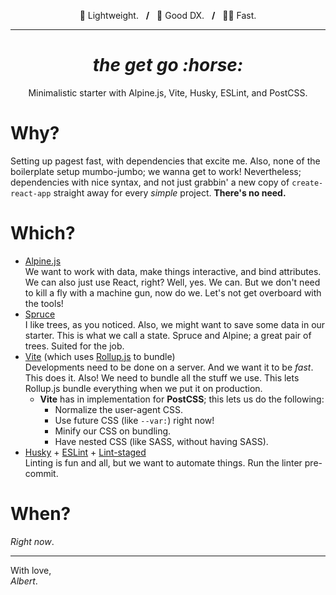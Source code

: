 <div align="center">
  <p>🦢 Lightweight. &nbsp; <b>/</b> &nbsp; 💽 Good DX. &nbsp; <b>/</b> &nbsp; 🏇🏻 Fast.</p>
</div>

---
<div align="center">
  <h1><i>the get go :horse:</i></h1>
Minimalistic starter with Alpine.js, Vite, Husky, ESLint, and PostCSS.
</div>

# Why?
Setting up pagest fast, with dependencies that excite me. 
Also, none of the boilerplate setup mumbo-jumbo; we wanna get to work!
Nevertheless; dependencies with nice syntax, and not just grabbin' a new copy of `create-react-app` straight away for every _simple_ project. **There's no need.**

# Which?
- [Alpine.js](https://github.com/alpinejs/alpine)\
We want to work with data, make things interactive, and bind attributes. We can also just use React, right? 
Well, yes. We can. But we don't need to kill a fly with a machine gun, now do we. 
Let's not get overboard with the tools!
- [Spruce](https://github.com/ryangjchandler/spruce)\
I like trees, as you noticed. Also, we might want to save some data in our starter. 
This is what we call a state. Spruce and Alpine; a great pair of trees. 
Suited for the job.
- [Vite](https://github.com/vitejs/vite) (which uses [Rollup.js](https://github.com/webpack/webpack) to bundle)\
Developments need to be done on a server. And we want it to be _fast_. This does it. Also! We need to bundle all the stuff we use. This lets Rollup.js bundle everything when we put it on production.
  - **Vite** has in implementation for **PostCSS**; this lets us do the following:
    - Normalize the user-agent CSS.
    - Use future CSS (like `--var:`) right now!
    - Minify our CSS on bundling.
    - Have nested CSS (like SASS, without having SASS).
- [Husky](https://github.com/typicode/husky) + [ESLint](https://github.com/eslint/eslint) + [Lint-staged](https://github.com/okonet/lint-staged)\
Linting is fun and all, but we want to automate things. 
Run the linter pre-commit.

# When?
_Right now_.

---

With love,\
_Albert_.

